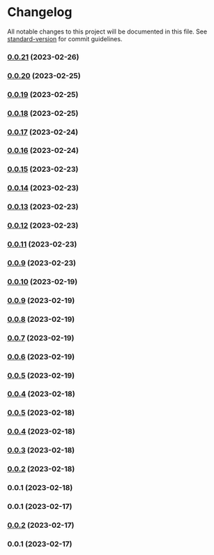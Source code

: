 # Changelog

All notable changes to this project will be documented in this file. See [standard-version](https://github.com/conventional-changelog/standard-version) for commit guidelines.

### [0.0.21](https://github.com/tristanjohnson849/react-controlled-animations/compare/v0.0.20...v0.0.21) (2023-02-26)

### [0.0.20](https://github.com/tristanjohnson849/react-controlled-animations/compare/v0.0.19...v0.0.20) (2023-02-25)

### [0.0.19](https://github.com/tristanjohnson849/react-controlled-animations/compare/v0.0.17...v0.0.19) (2023-02-25)

### [0.0.18](https://github.com/tristanjohnson849/react-controlled-animations/compare/v0.0.17...v0.0.18) (2023-02-25)

### [0.0.17](https://github.com/tristanjohnson849/react-controlled-animations/compare/v0.0.16...v0.0.17) (2023-02-24)

### [0.0.16](https://github.com/tristanjohnson849/react-controlled-animations/compare/v0.0.15...v0.0.16) (2023-02-24)

### [0.0.15](https://github.com/tristanjohnson849/react-controlled-animations/compare/v0.0.14...v0.0.15) (2023-02-23)

### [0.0.14](https://github.com/tristanjohnson849/react-controlled-animations/compare/v0.0.13...v0.0.14) (2023-02-23)

### [0.0.13](https://github.com/tristanjohnson849/react-controlled-animations/compare/v0.0.12...v0.0.13) (2023-02-23)

### [0.0.12](https://github.com/tristanjohnson849/react-controlled-animations/compare/v0.0.11...v0.0.12) (2023-02-23)

### [0.0.11](https://github.com/tristanjohnson849/react-controlled-animations/compare/v0.0.10...v0.0.11) (2023-02-23)

### [0.0.9](https://github.com/tristanjohnson849/react-controlled-animations/compare/v0.0.10...v0.0.9) (2023-02-23)

### [0.0.10](https://github.com/tristanjohnson849/react-controlled-animations/compare/v0.0.9...v0.0.10) (2023-02-19)

### [0.0.9](https://github.com/tristanjohnson849/react-controlled-animations/compare/v0.0.8...v0.0.9) (2023-02-19)

### [0.0.8](https://github.com/tristanjohnson849/react-controlled-animations/compare/v0.0.6...v0.0.8) (2023-02-19)

### [0.0.7](https://github.com/tristanjohnson849/react-controlled-animations/compare/v0.0.6...v0.0.7) (2023-02-19)

### [0.0.6](https://github.com/tristanjohnson849/react-controlled-animations/compare/v0.0.4...v0.0.6) (2023-02-19)

### [0.0.5](https://github.com/tristanjohnson849/react-controlled-animations/compare/v0.0.4...v0.0.5) (2023-02-19)

### [0.0.4](https://github.com/tristanjohnson849/react-controlled-animations/compare/v0.0.3...v0.0.4) (2023-02-18)

### [0.0.5](https://github.com/tristanjohnson849/react-controlled-animations/compare/v0.0.3...v0.0.5) (2023-02-18)

### [0.0.4](https://github.com/tristanjohnson849/react-controlled-animations/compare/v0.0.3...v0.0.4) (2023-02-18)

### [0.0.3](https://github.com/tristanjohnson849/react-controlled-animations/compare/v0.0.2...v0.0.3) (2023-02-18)

### [0.0.2](https://github.com/tristanjohnson849/react-controlled-animations/compare/v0.0.1...v0.0.2) (2023-02-18)

### 0.0.1 (2023-02-18)

### 0.0.1 (2023-02-17)

### [0.0.2](https://github.com/tristanjohnson849/react-controlled-animations/compare/v0.0.1...v0.0.2) (2023-02-17)

### 0.0.1 (2023-02-17)
